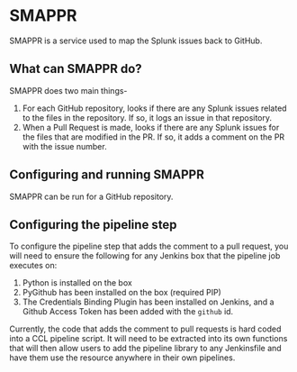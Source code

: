 # SMAPPR

SMAPPR is a service used to map the Splunk issues back to GitHub.

## What can SMAPPR do?

SMAPPR does two main things-
1. For each GitHub repository, looks if there are any Splunk issues related to the files in the repository. If so, it logs an issue in that repository.
2. When a Pull Request is made, looks if there are any Splunk issues for the files that are modified in the PR. If so, it adds a comment on the PR with the issue number.

## Configuring and running SMAPPR

SMAPPR can be run for a GitHub repository.

## Configuring the pipeline step

To configure the pipeline step that adds the comment to a pull request, you will need to ensure the following for any Jenkins box that the pipeline job executes on:

1. Python is installed on the box
2. PyGithub has been installed on the box (required PIP)
3. The Credentials Binding Plugin has been installed on Jenkins, and a Github Access Token has been added with the `github` id.

Currently, the code that adds the comment to pull requests is hard coded into a CCL pipeline script. It will need to be extracted into its own functions that will then allow users to add the pipeline library to any Jenkinsfile and have them use the resource anywhere in their own pipelines.
